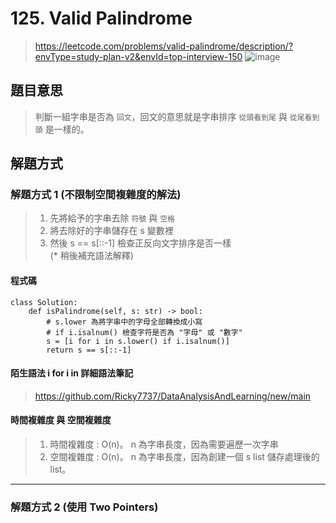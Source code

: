 # 125. Valid Palindrome
> https://leetcode.com/problems/valid-palindrome/description/?envType=study-plan-v2&envId=top-interview-150
![image](https://github.com/Ricky7737/DataAnalysisAndLearning/assets/58324475/91312a9f-bf58-47bc-9d23-e9edb5fcf65d)

## 題目意思
> 判斷一組字串是否為 ```回文```，回文的意思就是字串排序 ```從頭看到尾``` 與 ```從尾看到頭``` 是一樣的。

## 解題方式 
### 解題方式 1 (不限制空間複雜度的解法)
> 1. 先將給予的字串去除 ```符號``` 與 ```空格```
> 2. 將去除好的字串儲存在 s 變數裡
> 3. 然後 s == s[::-1] 檢查正反向文字排序是否一樣    
> (* 稍後補充語法解釋)
#### 程式碼
```
class Solution:
    def isPalindrome(self, s: str) -> bool:
        # s.lower 為將字串中的字母全部轉換成小寫
        # if i.isalnum() 檢查字符是否為 "字母" 或 "數字"
        s = [i for i in s.lower() if i.isalnum()]
        return s == s[::-1]
```
#### 陌生語法 i for i in 詳細語法筆記 
> https://github.com/Ricky7737/DataAnalysisAndLearning/new/main
#### 時間複雜度 與 空間複雜度
> 1. 時間複雜度 : O(n)。 n 為字串長度，因為需要遍歷一次字串
> 2. 空間複雜度 : O(n)。 n 為字串長度，因為創建一個 s list 儲存處理後的 list。
---
### 解題方式 2 (使用 Two Pointers)




